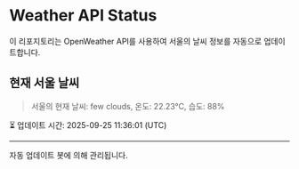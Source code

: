 
# Weather API Status

이 리포지토리는 OpenWeather API를 사용하여 서울의 날씨 정보를 자동으로 업데이트합니다.

## 현재 서울 날씨
> 서울의 현재 날씨: few clouds, 온도: 22.23°C, 습도: 88%

⏳ 업데이트 시간: 2025-09-25 11:36:01 (UTC)

---
자동 업데이트 봇에 의해 관리됩니다.

